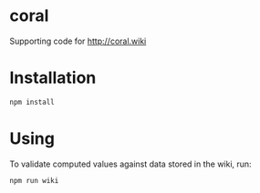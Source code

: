 # coral
Supporting code for http://coral.wiki

# Installation
```bash
npm install
```

# Using

To validate computed values against data stored in the wiki, run:

```bash
npm run wiki
```
